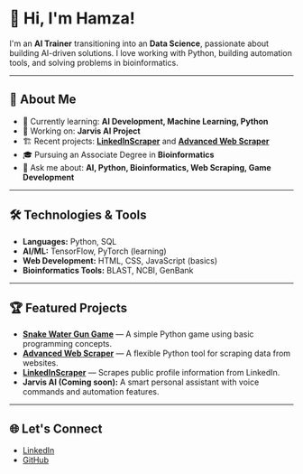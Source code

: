 # 👋 Hi, I'm Hamza!

I'm an **AI Trainer** transitioning into an **Data Science**, passionate about building AI-driven solutions. I love working with Python, building automation tools, and solving problems in bioinformatics.

---

## 🚀 About Me
- 🌱 Currently learning: **AI Development, Machine Learning, Python**
- 🔭 Working on: **Jarvis AI Project**
- 🏗️ Recent projects: **[LinkedInScraper](https://github.com/Hmza72/LinkedinScraper)** and **[Advanced Web Scraper](https://github.com/Hmza72/AdvancedWebScraper)**
- 🎓 Pursuing an Associate Degree in **Bioinformatics**
- 💬 Ask me about: **AI, Python, Bioinformatics, Web Scraping, Game Development**

---

## 🛠️ Technologies & Tools
- **Languages:** Python, SQL  
- **AI/ML:** TensorFlow, PyTorch (learning)  
- **Web Development:** HTML, CSS, JavaScript (basics)  
- **Bioinformatics Tools:** BLAST, NCBI, GenBank  

---

## 🏆 Featured Projects
- **[Snake Water Gun Game](https://github.com/Hmza72/Snake-Water-Gun)** — A simple Python game using basic programming concepts.
- **[Advanced Web Scraper](https://github.com/Hmza72/AdvancedWebScraper)** — A flexible Python tool for scraping data from websites.
- **[LinkedInScraper](https://github.com/Hmza72/LinkedinScraper)** — Scrapes public profile information from LinkedIn.
- **Jarvis AI (Coming soon):** A smart personal assistant with voice commands and automation features.

---

## 🌐 Let's Connect
- [LinkedIn](https://www.linkedin.com/in/hamzaanees)
- [GitHub](https://github.com/Hmza72)
